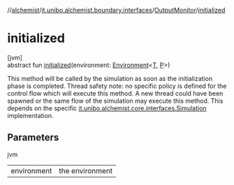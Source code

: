 //[alchemist](../../../index.md)/[it.unibo.alchemist.boundary.interfaces](../index.md)/[OutputMonitor](index.md)/[initialized](initialized.md)

# initialized

[jvm]\
abstract fun [initialized](initialized.md)(environment: [Environment](../../it.unibo.alchemist.model.interfaces/-environment/index.md)<[T](../../it.unibo.alchemist.model.interfaces/-action/index.md), [P](../../it.unibo.alchemist.core.interfaces/-simulation/index.md)>)

This method will be called by the simulation as soon as the initialization phase is completed. Thread safety note: no specific policy is defined for the control flow which will execute this method. A new thread could have been spawned or the same flow of the simulation may execute this method. This depends on the specific [it.unibo.alchemist.core.interfaces.Simulation](../../it.unibo.alchemist.core.interfaces/-simulation/index.md) implementation.

## Parameters

jvm

| | |
|---|---|
| environment | the environment |
